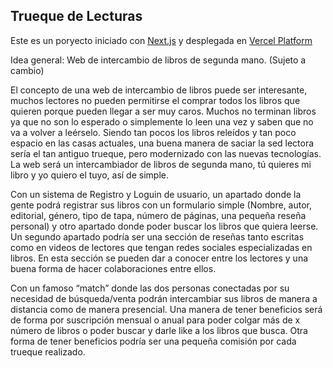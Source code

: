 ## Trueque de Lecturas

Este es un poryecto iniciado con [Next.js](https://nextjs.org/) y desplegada en [Vercel Platform](https://vercel.com/new?utm_medium=default-template&filter=next.js&utm_source=create-next-app&utm_campaign=create-next-app-readme) 

Idea general: Web de intercambio de libros de segunda mano. (Sujeto a cambio)

El concepto de una web de intercambio de libros puede ser interesante, muchos lectores no pueden permitirse el comprar todos los libros que quieren porque pueden llegar a ser muy caros. Muchos no terminan libros ya que no son lo esperado o simplemente lo leen una vez y saben que no va a volver a leérselo. Siendo tan pocos los libros releídos y tan poco espacio en las casas actuales, una buena manera de saciar la sed lectora sería el tan antiguo trueque, pero modernizado con las nuevas tecnologías. La web será un intercambiador de libros de segunda mano, tú quieres mi libro y yo quiero el tuyo, así de simple.

Con un sistema de Registro y Loguin de usuario, un apartado donde la gente podrá registrar sus libros con un formulario simple (Nombre, autor, editorial, género, tipo de tapa, número de páginas, una pequeña reseña personal) y otro apartado donde poder buscar los libros que quiera leerse.
Un segundo apartado podría ser una sección de reseñas tanto escritas como en videos de lectores que tengan redes sociales especializadas en libros. En esta sección se pueden dar a conocer entre los lectores y una buena forma de hacer colaboraciones entre ellos. 

Con un famoso “match” donde las dos personas conectadas por su necesidad de búsqueda/venta podrán intercambiar sus libros de manera a distancia como de manera presencial.
Una manera de tener beneficios será de forma por suscripción mensual o anual para poder colgar más de x número de libros o poder buscar y darle like a los libros que busca.
Otra forma de tener beneficios podría ser una pequeña comisión por cada trueque realizado.


